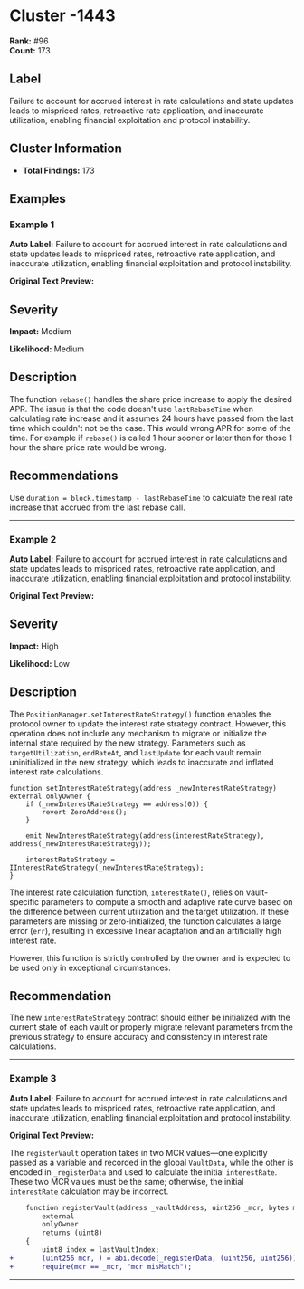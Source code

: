 # Cluster -1443

**Rank:** #96  
**Count:** 173  

## Label
Failure to account for accrued interest in rate calculations and state updates leads to mispriced rates, retroactive rate application, and inaccurate utilization, enabling financial exploitation and protocol instability.

## Cluster Information
- **Total Findings:** 173

## Examples

### Example 1

**Auto Label:** Failure to account for accrued interest in rate calculations and state updates leads to mispriced rates, retroactive rate application, and inaccurate utilization, enabling financial exploitation and protocol instability.  

**Original Text Preview:**

## Severity

**Impact:** Medium

**Likelihood:** Medium

## Description

The function `rebase()` handles the share price increase to apply the desired APR. The issue is that the code doesn't use `lastRebaseTime` when calculating rate increase and it assumes 24 hours have passed from the last time which couldn't not be the case. This would wrong APR for some of the time. For example if `rebase()` is called 1 hour sooner or later then for those 1 hour the share price rate would be wrong.

## Recommendations

Use `duration = block.timestamp - lastRebaseTime` to calculate the real rate increase that accrued from the last rebase call.

---
### Example 2

**Auto Label:** Failure to account for accrued interest in rate calculations and state updates leads to mispriced rates, retroactive rate application, and inaccurate utilization, enabling financial exploitation and protocol instability.  

**Original Text Preview:**

## Severity

**Impact:** High

**Likelihood:** Low

## Description

The `PositionManager.setInterestRateStrategy()` function enables the protocol owner to update the interest rate strategy contract. However, this operation does not include any mechanism to migrate or initialize the internal state required by the new strategy. Parameters such as `targetUtilization`, `endRateAt`, and `lastUpdate` for each vault remain uninitialized in the new strategy, which leads to inaccurate and inflated interest rate calculations.

```solidity
function setInterestRateStrategy(address _newInterestRateStrategy) external onlyOwner {
    if (_newInterestRateStrategy == address(0)) {
        revert ZeroAddress();
    }

    emit NewInterestRateStrategy(address(interestRateStrategy), address(_newInterestRateStrategy));

    interestRateStrategy = IInterestRateStrategy(_newInterestRateStrategy);
}
```

The interest rate calculation function, `interestRate()`, relies on vault-specific parameters to compute a smooth and adaptive rate curve based on the difference between current utilization and the target utilization. If these parameters are missing or zero-initialized, the function calculates a large error (`err`), resulting in excessive linear adaptation and an artificially high interest rate.

However, this function is strictly controlled by the owner and is expected to be used only in exceptional circumstances.

## Recommendation

The new `interestRateStrategy` contract should either be initialized with the current state of each vault or properly migrate relevant parameters from the previous strategy to ensure accuracy and consistency in interest rate calculations.

---
### Example 3

**Auto Label:** Failure to account for accrued interest in rate calculations and state updates leads to mispriced rates, retroactive rate application, and inaccurate utilization, enabling financial exploitation and protocol instability.  

**Original Text Preview:**

The `registerVault` operation takes in two MCR values—one explicitly passed as a variable and recorded in the global `VaultData`, while the other is encoded in `_registerData` and used to calculate the initial `interestRate`. These two MCR values must be the same; otherwise, the initial `interestRate` calculation may be incorrect.

```diff
    function registerVault(address _vaultAddress, uint256 _mcr, bytes memory _registerData)
        external
        onlyOwner
        returns (uint8)
    {
        uint8 index = lastVaultIndex;
+       (uint256 mcr, ) = abi.decode(_registerData, (uint256, uint256));
+       require(mcr == _mcr, "mcr misMatch");
```

---
